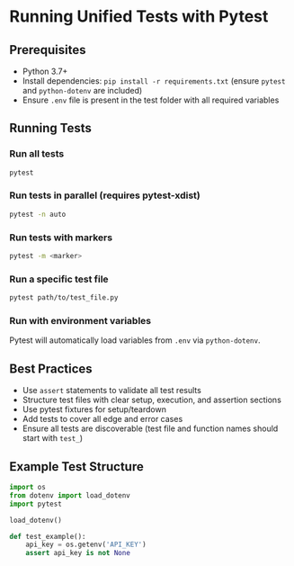 # Running Unified Tests with Pytest

## Prerequisites
- Python 3.7+
- Install dependencies: `pip install -r requirements.txt` (ensure `pytest` and `python-dotenv` are included)
- Ensure `.env` file is present in the test folder with all required variables

## Running Tests

### Run all tests
```bash
pytest
```

### Run tests in parallel (requires pytest-xdist)
```bash
pytest -n auto
```

### Run tests with markers
```bash
pytest -m <marker>
```

### Run a specific test file
```bash
pytest path/to/test_file.py
```

### Run with environment variables
Pytest will automatically load variables from `.env` via `python-dotenv`.

## Best Practices
- Use `assert` statements to validate all test results
- Structure test files with clear setup, execution, and assertion sections
- Use pytest fixtures for setup/teardown
- Add tests to cover all edge and error cases
- Ensure all tests are discoverable (test file and function names should start with `test_`)

## Example Test Structure
```python
import os
from dotenv import load_dotenv
import pytest

load_dotenv()

def test_example():
    api_key = os.getenv('API_KEY')
    assert api_key is not None
```
